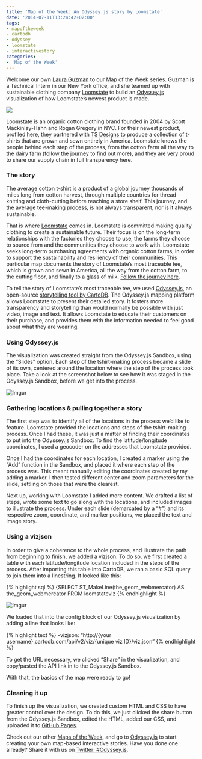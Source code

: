```yaml
---
title: 'Map of the Week: An Odyssey.js story by Loomstate'
date: '2014-07-11T13:24:42+02:00'
tags:
- mapoftheweek
- cartodb
- odyssey
- loomstate
- interactivestory
categories:
- 'Map of the Week'
---
```


Welcome our own <a href="https://twitter.com/lauraagzmn">Laura Guzman</a> to our Map of the Week series. Guzman is a Technical Intern in our New York office, and she teamed up with sustainable clothing company <a href="http://www.loomstate.org">Loomstate</a> to build an <a href="http://blog.cartodb.com/post/91149570719/odyssey-js-new-open-source-tool-to-weave-interactive">Odyssey.js</a> visualization of how Loomstate’s newest product is made.

<a href="http://cartodb.github.io/odyssey.js/visualizations/loomstate/)%20to%20find%20out%20more"><img src="http://i.imgur.com/YBH8KSM.jpg"/></a>

Loomstate is an organic cotton clothing brand founded in 2004 by Scott Mackinlay-Hahn and Rogan Gregory in NYC. For their newest product, profiled here, they partnered with <a href="http://tsdesigns.com/">TS Designs</a> to produce a collection of t-shirts that are grown and sewn entirely in America.  Loomstate knows the people behind each step of the process, from the cotton farm all the way to the dairy farm (follow the <a href="http://cartodb.github.io/odyssey.js/visualizations/loomstate/">journey</a> to find out more), and they are very proud to share our supply chain in full transparency here.

### The story

The average cotton t-shirt is a product of a global journey thousands of miles long from cotton harvest, through multiple countries for thread-knitting and cloth-cutting before reaching a store shelf. This journey, and the average tee-making process, is not always transparent, nor is it always sustainable.

That is where <a href="http://www.loomstate.org">Loomstate</a> comes in. Loomstate is committed making quality clothing to create a sustainable future. Their focus is on the long-term relationships with the factories they choose to use, the farms they choose to source from and the communities they choose to work with.  Loomstate seeks long-term purchasing agreements with organic cotton farms, in order to support the sustainability and resiliency of their communities. This particular map documents the story of Loomstate’s most traceable tee, which is grown and sewn in America, all the way from the cotton farm, to the cutting floor, and finally to a glass of milk. <a href="http://cartodb.github.io/odyssey.js/visualizations/loomstate/">Follow the journey here</a>.

To tell the story of Loomstate’s most traceable tee, we used <a href="http://cartodb.github.io/odyssey.js/">Odyssey.js</a>, an open-source <a href="http://blog.cartodb.com/post/91149570719/odyssey-js-new-open-source-tool-to-weave-interactive">storytelling tool by CartoDB</a>. The Odyssey.js mapping platform allows Loomstate to present their detailed story. It fosters more transparency and storytelling than would normally be possible with just video, image and text.  It allows Loomstate to educate their customers on their purchase, and provides them with the information needed to feel good about what they are wearing.

### Using Odyssey.js

The visualization was created straight from the Odyssey.js Sandbox, using the “Slides” option. Each step of the tshirt-making process became a slide of its own, centered around the location where the step of the process took place. Take a look at the screenshot below to see how it was staged in the Odyssey.js Sandbox, before we get into the process.

<img src="http://i.imgur.com/kyNAt7w.png" alt="Imgur"/>

### Gathering locations &amp; pulling together a story

The first step was to identify all of the locations in the process we’d like to feature. Loomstate provided the locations and steps of the tshirt-making process. Once I had these, it was just a matter of finding their coordinates to put into the Odyssey.js Sandbox. To find the latitude/longitude coordinates, I used a geocoder on the addresses that Loomstate provided.

Once I had the coordinates for each location, I created a marker using the “Add” function in the Sandbox, and placed it where each step of the process was. This meant manually editing the coordinates created by my adding a marker. I then tested different center and zoom parameters for the slide, settling on those that were the clearest.

Next up, working with Loomstate I added more content. We drafted a list of steps, wrote some text to go along with the locations, and included images to illustrate the process. Under each slide (demarcated by a “#”) and its respective zoom, coordinate, and marker positions, we placed the text and image story.

### Using a vizjson

In order to give a coherence to the whole process, and illustrate the path from beginning to finish, we added a vizjson. To do so, we first created a table with each latitude/longitude location included in the steps of the process. After importing this table into CartoDB, we ran a basic SQL query to join them into a linestring. It looked like this:

 {% highlight sql %}
{SELECT ST_MakeLine(the_geom_webmercator) 
  AS the_geom_webmercator 
  FROM loomstateviz
{% endhighlight %}

<img src="http://i.imgur.com/p94lR17.png" alt="Imgur"/>

We loaded that into the config block of our Odyssey.js visualization by adding a line that looks like:
 
 {% highlight text %}
 -vizjson: 
“http://{your username}.cartodb.com/api/v2/viz/{unique viz ID}/viz.json”
{% endhighlight %}

To get the URL necessary, we clicked “Share” in the visualization, and copy/pasted the API link in to the Odyssey.js Sandbox.

With that, the basics of the map were ready to go!

### Cleaning it up

To finish up the visualization, we created custom HTML and CSS to have greater control over the design. To do this, we just clicked the share button from the Odyssey.js Sandbox, edited the HTML, added our CSS, and uploaded it to <a href="https://pages.github.com/">GitHub Pages</a>.

Check out our other <a href="http://blog.cartodb.com/tagged/map-of-the-week">Maps of the Week</a>, and go to <a href="http://cartodb.github.io/odyssey.js/">Odyssey.js</a> to start creating your own map-based interactive stories. Have you done one already? Share it with us on <a href="https://twitter.com/search?src=typd&amp;q=%23odyssey.js">Twitter: #Odyssey.js</a>.
